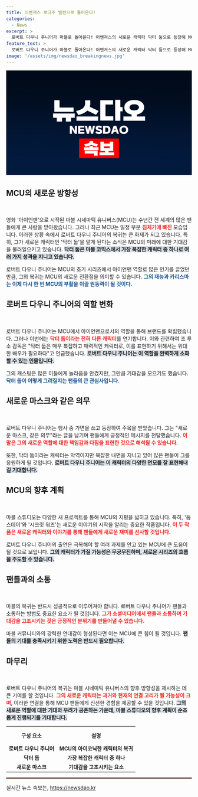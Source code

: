 ```yaml
---
title: 어벤져스 로다주 빌런으로 돌아온다!
categories:
  - News
excerpt: >
  로버트 다우니 주니어가 마블로 돌아온다! 어벤져스의 새로운 캐릭터 닥터 둠으로 등장해 MCU의 침체를 타개할 수 있을까? 그의 복귀가 기대되는 가운데, 새로운 마스크와 함께 어떤 의무를 지게 될지 관심이 집중된다.
feature_text: >
  로버트 다우니 주니어가 마블로 돌아온다! 어벤져스의 새로운 캐릭터 닥터 둠으로 등장해 MCU의 침체를 타개할 수 있을까? 그의 복귀가 기대되는 가운데, 새로운 마스크와 함께 어떤 의무를 지게 될지 관심이 집중된다.
image: '/assets/img/newsdao_breakingnews.jpg'
---
```


<p><img src="/assets/img/newsdao_breakingnews.jpg" alt="koreaapp 속보" /></p>

<h2 data-ke-size="size26">MCU의 새로운 방향성</h2>

<p data-ke-size="size16">&nbsp;</p>

<p>영화 '아이언맨'으로 시작된 마블 시네마틱 유니버스(MCU)는 수년간 전 세계의 많은 팬들에게 큰 사랑을 받아왔습니다. 그러나 최근 MCU는 일정 부분 <b><span style="color: #ee2323;">침체기에 빠진</span></b> 모습입니다. 이러한 상황 속에서 로버트 다우니 주니어의 복귀는 큰 화제가 되고 있습니다. 특히, 그가 새로운 캐릭터인 '닥터 둡'을 맡게 된다는 소식은 MCU의 미래에 대한 기대감을 불러일으키고 있습니다. <b><span style="background-color: #21538527;">닥터 둡은 마블 코믹스에서 가장 복잡한 캐릭터 중 하나로 여러 가지 성격을 지니고 있습니다.</span></b> </p>

<p>로버트 다우니 주니어는 MCU의 초기 시리즈에서 아이언맨 역할로 많은 인기를 끌었던 만큼, 그의 복귀는 MCU의 새로운 전환점을 의미할 수 있습니다. <b><span style="color: #1a5490;">그의 재능과 카리스마는 이제 다시 한 번 MCU의 부활을 이끌 원동력이 될 것이다.</span></b> </p>

<h2 data-ke-size="size26">로버트 다우니 주니어의 역할 변화</h2>

<p data-ke-size="size16">&nbsp;</p>

<p>로버트 다우니 주니어는 MCU에서 아이언맨으로서의 역할을 통해 브랜드를 확립했습니다. 그러나 이번에는 <b><span style="color: #ee2323;">닥터 둡이라는 전혀 다른 캐릭터</span></b>를 연기합니다. 이와 관련하여 조 루소 감독은 "닥터 둡은 매우 복잡하고 매력적인 캐릭터로, 이를 표현하기 위해서는 위대한 배우가 필요하다"고 언급했습니다. <b><span style="background-color: #21538527;">로버트 다우니 주니어는 이 역할을 완벽하게 소화할 수 있는 인물입니다.</span></b> </p>

<p>그의 캐스팅은 많은 이들에게 놀라움을 안겼지만, 그만큼 기대감을 모으기도 했습니다. <b><span style="color: #1a5490;">닥터 둡이 어떻게 그려질지는 팬들의 큰 관심사입니다.</span></b></p>

<h2 data-ke-size="size26">새로운 마스크와 같은 의무</h2>

<p data-ke-size="size16">&nbsp;</p>

<p>로버트 다우니 주니어는 행사 중 가면을 쓰고 등장하여 주목을 받았습니다. 그는 "새로운 마스크, 같은 의무"라는 글을 남기며 팬들에게 긍정적인 메시지를 전달했습니다. <b><span style="color: #ee2323;">이 말은 그의 새로운 역할에 대한 책임감과 다짐을 표현한 것으로 해석될 수 있습니다.</span></b> </p>

<p>또한, 닥터 둡이라는 캐릭터는 악역이지만 복잡한 내면을 지니고 있어 많은 팬들이 그를 응원하게 될 것입니다. <b><span style="background-color: #21538527;">로버트 다우니 주니어는 이 캐릭터의 다양한 면모를 잘 표현해내길 기대합니다.</span></b></p>

<h2 data-ke-size="size26">MCU의 향후 계획</h2>

<p data-ke-size="size16">&nbsp;</p>

<p>마블 스튜디오는 다양한 새 프로젝트를 통해 MCU의 지평을 넓히고 있습니다. 특히, '둠스데이'와 '시크릿 워즈'는 새로운 이야기의 시작을 알리는 중요한 작품입니다. <b><span style="color: #ee2323;">이 두 작품은 새로운 캐릭터와 이야기를 통해 팬들에게 새로운 재미를 선사할 것입니다.</span></b> </p>

<p>로버트 다우니 주니어의 출연은 극복해야 할 여러 과제를 안고 있는 MCU에 큰 도움이 될 것으로 보입니다. <b><span style="background-color: #21538527;">그의 캐릭터가 가질 가능성은 무궁무진하며, 새로운 시리즈의 흐름을 주도할 수 있습니다.</span></b></p>

<h2 data-ke-size="size26">팬들과의 소통</h2>

<p data-ke-size="size16">&nbsp;</p>

<p>마블의 복귀는 반드시 성공적으로 이루어져야 합니다. 로버트 다우니 주니어가 팬들과 소통하는 방법도 중요한 요소가 될 것입니다. <b><span style="color: #ee2323;">그가 소셜미디어에서 팬들과 소통하며 기대감을 고조시키는 것은 긍정적인 분위기를 만들어낼 수 있습니다.</span></b></p>

<p>마블 커뮤니티와의 강력한 연대감이 형성된다면 이는 MCU에 큰 힘이 될 것입니다. <b><span style="background-color: #21538527;">팬들의 기대를 충족시키기 위한 노력은 반드시 필요합니다.</span></b></p>

<h2 data-ke-size="size26">마무리</h2>

<p data-ke-size="size16">&nbsp;</p>

<p>로버트 다우니 주니어의 복귀는 마블 시네마틱 유니버스의 향후 방향성을 제시하는 데 큰 기여를 할 것입니다. <b><span style="color: #ee2323;">그의 새로운 캐릭터는 과거와 현재의 연결 고리가 될 가능성이 크며</span></b>, 이러한 연결을 통해 MCU 팬들에게 신선한 경험을 제공할 수 있을 것입니다. <b><span style="background-color: #21538527;">그의 새로운 역할에 대한 기대와 우려가 공존하는 가운데, 마블 스튜디오의 향후 계획이 순조롭게 진행되기를 기대합니다.</span></b> </p>

<table style="width:100%; border-collapse:collapse;">
  <tr>
    <th style="text-align: center; height: 40px;"><b>구성 요소</b></th>
    <th style="text-align: center; height: 40px;"><b>설명</b></th>
  </tr>
  <tr>
    <td style="text-align: center; height: 17px;"><b>로버트 다우니 주니어</b></td>
    <td style="text-align: center; height: 17px;"><b>MCU의 아이코닉한 캐릭터의 복귀</b></td>
  </tr>
  <tr>
    <td style="text-align: center; height: 17px;"><b>닥터 둡</b></td>
    <td style="text-align: center; height: 17px;"><b>가장 복잡한 캐릭터 중 하나</b></td>
  </tr>
  <tr>
    <td style="text-align: center; height: 17px;"><b>새로운 마스크</b></td>
    <td style="text-align: center; height: 17px;"><b>기대감을 고조시키는 요소</b></td>
  </tr>
</table>

<hr style="border-top: 2px solid #ee2323;">
실시간 뉴스 속보는, <a href="https://newsdao.kr" rel="dofollow">https://newsdao.kr</a>



